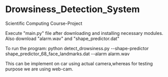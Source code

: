 # Drowsiness_Detection_System

Scientific Computing Course-Project
 
Execute "main.py" file after downloading and installing necessary modules.
Also download "alarm.wav" and "shape_predictor.dat"

To run the program:
python detect_drowsiness.py --shape-predictor shape_predictor_68_face_landmarks.dat --alarm alarm.wav

This can be implement on car using actual camera,whereas for testing purpose we are using web-cam.

